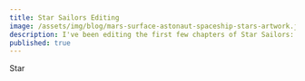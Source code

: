 ```yaml
---
title: Star Sailors Editing
image: /assets/img/blog/mars-surface-astonaut-spaceship-stars-artwork.jpg
description: I've been editing the first few chapters of Star Sailors: Earthlings. I'm going to go through those changes today.
published: true
---
```


Star
